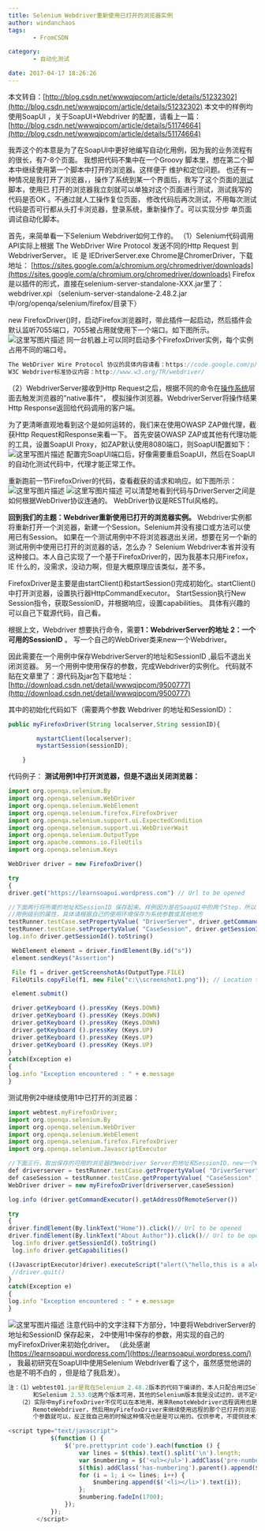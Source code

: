 ```yaml
---
title: Selenium Webdriver重新使用已打开的浏览器实例
author: windanchaos
tags: 
       - FromCSDN

category: 
       - 自动化测试

date: 2017-04-17 18:26:26
---
```

本文转自：[http://blog.csdn.net/wwwqjpcom/article/details/51232302](http://blog.csdn.net/wwwqjpcom/article/details/51232302)
本文中的样例均使用SoapUI ，关于SoapUI+Webdriver 的配置，请看上一篇：
[](http://blog.csdn.net/wwwqjpcom/article/details/51174664)[http://blog.csdn.net/wwwqjpcom/article/details/51174664](http://blog.csdn.net/wwwqjpcom/article/details/51174664)

我弄这个的本意是为了在SoapUI中更好地编写自动化用例，因为我的业务流程有的很长，有7-8个页面。
我想把代码不集中在一个Groovy 脚本里，想在第二个脚本中继续使用第一个脚本中打开的浏览器。这样便于
维护和定位问题。
也还有一种情况是我打开了浏览器，，操作了系统到某一个界面后，我写了这个页面的[测试](http://lib.csdn.net/base/softwaretest "软件测试知识库")脚本，使用已
打开的浏览器我立刻就可以单独对这个页面进行测试，测试我写的代码是否OK 。不通过就人工操作复位页面，
修改代码后再次测试，不用每次测试代码是否可行都从头打卡浏览器，登录系统，重新操作了。可以实现分步
单页面调试自动化脚本。

首先，来简单看一下Selenium Webdriver如何工作的。
（1）Selenium代码调用API实际上根据 The WebDriver Wire Protocol 发送不同的Http Request 到 WebdriverServer。
IE 是 IEDriverServer.exe
Chrome是ChromerDriver，下载地址： [https://sites.google.com/a/chromium.org/chromedriver/downloads](https://sites.google.com/a/chromium.org/chromedriver/downloads)
Firefox是以插件的形式，直接在selenium-server-standalone-XXX.jar里了：
webdriver.xpi （selenium-server-standalone-2.48.2.jar中/org/openqa/selenium/firefox/目录下）

new FirefoxDriver()时，启动Firefox浏览器时，带此插件一起启动，然后插件会默认监听7055端口，7055被占用就使用下一个端口。如下图所示。
![这里写图片描述](/images/dn.net-20160424100800878.png)
同一台机器上可以同时启动多个FirefoxDriver实例，每个实例占用不同的端口号。
```js 
The WebDriver Wire Protocol 协议的具体内容请看：https://code.google.com/p/selenium/wiki/JsonWireProtocol#Introduction。  这个协议现在正在被W3C标准化，W3C Webdriver，两者基本一样。  
W3C Webdriver标准协议内容：http://www.w3.org/TR/webdriver/
```

（2）WebdriverServer接收到Http Request之后，根据不同的命令在[操作系统](http://lib.csdn.net/base/operatingsystem "操作系统知识库")层面去触发浏览器的”native事件“，
模拟操作浏览器。WebdriverServer将操作结果Http Response返回给代码调用的客户端。

为了更清晰直观地看到这个是如何运转的，我们来在使用OWASP ZAP做代理，截获Http Request和Response来看一下。
首先安装OWASP ZAP或其他有代理功能的工具，设置SoapUI Proxy，如ZAP默认使用8080端口，则SoapUI配置如下：
![这里写图片描述](/images/dn.net-20160424100954806.png)
配置完SoapUI端口后，好像需要重启SoapUI，然后在SoapUI 的自动化测试代码中，代理才能正常工作。

重新跑前一节FirefoxDriver的代码，查看截获的请求和响应。如下图所示：
![这里写图片描述](/images/dn.net-20160424101223635.png)
![这里写图片描述](/images/dn.net-20160424101313041.png)
可以清楚地看到代码与DriverServer之间是如何根据WebDriver协议连通的。
WebDriver协议是RESTful风格的。

**回到我们的主题：Webdriver重新使用已打开的浏览器实例。**
Webdriver实例都将重新打开一个浏览器，新建一个Session。Selenium并没有接口或方法可以使用已有Session。
如果在一个测试用例中不将浏览器退出关闭，想要在另一个新的测试用例中使用已打开的浏览器的话，怎么办？
Selenium Webdriver本省并没有这种接口。本人自己实现了一个基于FirefoxDriver的，因为我基本只用Firefox，
IE 什么的，没需求，没动力啊，但是大概原理应该类似，差不多。

FirefoxDriver是主要是由startClient()和startSession()完成初始化。startClient()中打开浏览器，设置执行器HttpCommandExecutor。
StartSession执行New Session指令，获取SessionID，并根据响应，设置capabilities。
具体有兴趣的可以自己下载源代码，自己看。

根据上文，Webdriver 想要执行命令，需要**1：WebdriverServer的地址 2：一个可用的SessionID** 。
写一个自己的WebDriver类来new一个Webdriver。

因此需要在一个用例中保存WebdriverServer的地址和SessionID ,最后不退出关闭浏览器。
另一个用例中使用保存的参数，完成Webdriver的实例化。
代码就不贴在文章里了：源代码及jar包下载地址：
[http://download.csdn.net/detail/wwwqjpcom/9500777](http://download.csdn.net/detail/wwwqjpcom/9500777)

其中的初始化代码如下（需要两个参数 Webdriver 的地址和SessionID）：
```js 
public myFirefoxDriver(String localserver,String sessionID){

        mystartClient(localserver);
        mystartSession(sessionID);

    }
```

代码例子：
**测试用例1中打开浏览器，但是不退出关闭浏览器：**

```js 
import org.openqa.selenium.By
import org.openqa.selenium.WebDriver
import org.openqa.selenium.WebElement
import org.openqa.selenium.firefox.FirefoxDriver
import org.openqa.selenium.support.ui.ExpectedCondition
import org.openqa.selenium.support.ui.WebDriverWait
import org.openqa.selenium.OutputType
import org.apache.commons.io.FileUtils
import org.openqa.selenium.Keys

WebDriver driver = new FirefoxDriver()   

try
{
driver.get("https://learnsoapui.wordpress.com") // Url to be opened

//下面两行将所需的地址和SessionID 保存起来。样例因为是在SoapUI中的两个Step，所以保存为了SoapUI中  
//用例级别的属性，具体请根据自己的使用环境保存为系统参数或其他地方
testRunner.testCase.setPropertyValue( "DriverServer", driver.getCommandExecutor().getAddressOfRemoteServer().toString() )
testRunner.testCase.setPropertyValue( "CaseSession", driver.getSessionId().toString() )
log.info driver.getSessionId().toString()

 WebElement element = driver.findElement(By.id("s"))
 element.sendKeys("Assertion")

 File f1 = driver.getScreenshotAs(OutputType.FILE)
 FileUtils.copyFile(f1, new File("c:\\screenshot1.png")); // Location to save screenshot

 element.submit()

 driver.getKeyboard ().pressKey (Keys.DOWN)
 driver.getKeyboard ().pressKey (Keys.DOWN)
 driver.getKeyboard ().pressKey (Keys.DOWN)
 driver.getKeyboard ().pressKey (Keys.UP)
 driver.getKeyboard ().pressKey (Keys.UP)
 driver.getKeyboard ().pressKey (Keys.UP)
}
catch(Exception e)
{
log.info "Exception encountered : " + e.message
}
```

测试用例2中继续使用1中已打开的浏览器：

```js 
import webtest.myFirefoxDriver;
import org.openqa.selenium.By
import org.openqa.selenium.WebDriver
import org.openqa.selenium.WebElement
import org.openqa.selenium.firefox.FirefoxDriver
import org.openqa.selenium.JavascriptExecutor

//下面三行，取出保存的可用的浏览器的Webdriver Server的地址和SessionID，new一个Webdriver。
def driverserver = testRunner.testCase.getPropertyValue( "DriverServer" )
def caseSession = testRunner.testCase.getPropertyValue( "CaseSession" )
WebDriver driver = new myFirefoxDriver(driverserver,caseSession)

log.info (driver.getCommandExecutor().getAddressOfRemoteServer())

try
{
driver.findElement(By.linkText("Home")).click()// Url to be opened
driver.findElement(By.linkText("About Author")).click()// Url to be opened
 log.info driver.getSessionId().toString()
 log.info driver.getCapabilities()

((JavascriptExecutor)driver).executeScript("alert(\"hello,this is a alert!\")");
 //driver.quit()
}
catch(Exception e)
{
log.info "Exception encountered : " + e.message
}
```

![这里写图片描述](/images/dn.net-20160424110409828.png)
注意代码中的文字注释下方部分，1中要将WebdriverServer的地址和SessionID 保存起来，
2中使用1中保存的参数，用实现的自己的myFirefoxDriver来初始化driver。
（此处感谢[https://learnsoapui.wordpress.com/](https://learnsoapui.wordpress.com/) ， 我最初研究在SoapUI中使用Selenium
Webdriver看了这个，虽然感觉他讲的也是不明不白的 ，但是给了我启发）。

```js 
注：（1）webtest01.jar是我在Selenium 2.48.2版本的代码下编译的，本人只配合用过Selenium 2.48.2 
       和Selenium 2.53.0这两个版本可用，其他的Selenium版本我是没试过的，说不定老版本不支持的。） 
   （2）实际中myFirefoxDriver不仅可以在本地用，用来RemoteWebdriver远程调用也是可以用的，即打开 
       RemoteWebdriver，然后用myFirefoxDriver来继续使用远程的那个已打开的浏览器实例，反正是只需要那两 
       个参数就可以，反正我自己用的时候这种情况也是是可以用的。仅供参考，不提供技术支持，呃，后果自负哦。
```

```js 
<script type="text/javascript">
            $(function () {
                $('pre.prettyprint code').each(function () {
                    var lines = $(this).text().split('\n').length;
                    var $numbering = $('<ul></ul>').addClass('pre-numbering').hide();
                    $(this).addClass('has-numbering').parent().append($numbering);
                    for (i = 1; i <= lines; i++) {
                        $numbering.append($('<li></li>').text(i));
                    };
                    $numbering.fadeIn(1700);
                });
            });
        </script>
```